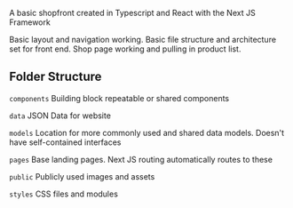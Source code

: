 A basic shopfront created in Typescript and React with the Next JS Framework

Basic layout and navigation working. Basic file structure and architecture set for front end. Shop page working and pulling in product list.

## Folder Structure

`components`
Building block repeatable or shared components

`data`
JSON Data for website

`models`
Location for more commonly used and shared data models. Doesn't have self-contained interfaces

`pages`
Base landing pages. Next JS routing automatically routes to these

`public`
Publicly used images and assets

`styles`
CSS files and modules